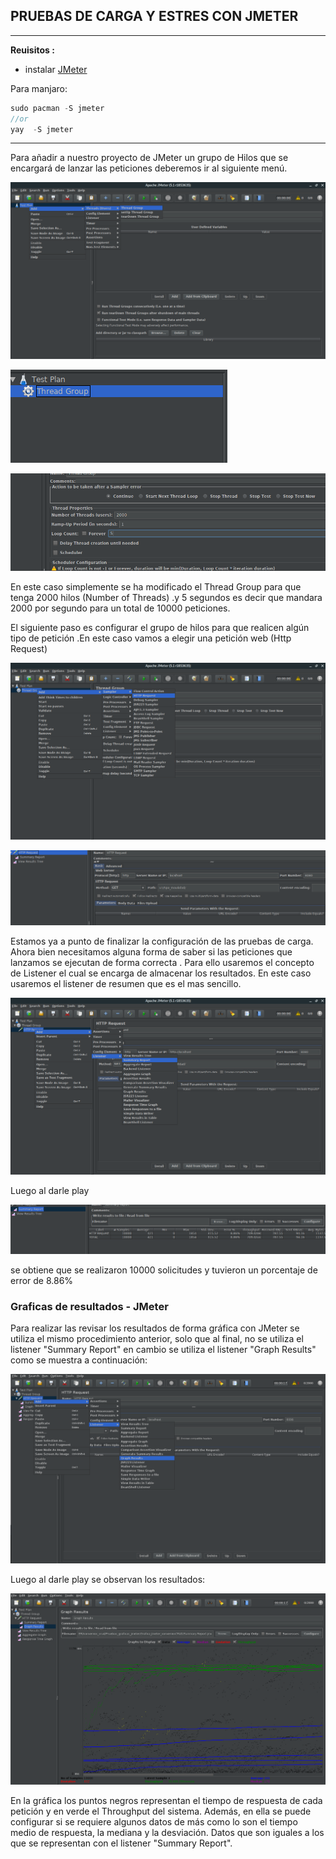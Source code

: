 ## PRUEBAS DE CARGA Y ESTRES CON JMETER

---

**Reuisitos :** 
- instalar [JMeter](https://jmeter.apache.org/)

Para manjaro:

```javascript
sudo pacman -S jmeter
//or 
yay  -S jmeter
```
---

Para añadir a nuestro proyecto de JMeter un grupo de Hilos que se encargará de lanzar las peticiones deberemos ir al siguiente menú.

![1](./1.png)

![2](./2.png)

![13](./13.png)

En este caso simplemente se ha modificado el Thread Group para que tenga 2000 hilos (Number of Threads) .y 5 segundos es decir que mandara 2000 por segundo para un total de 10000 peticiones.

El siguiente paso es configurar el grupo de hilos para que realicen algún tipo de petición .En este caso vamos a elegir una petición web (Http Request)

![4](./4.png)

![8](./8.png)

Estamos ya a punto de finalizar la configuración de las pruebas de carga. Ahora bien necesitamos alguna forma de saber si las peticiones que lanzamos se ejecutan de forma correcta . Para ello usaremos el concepto de Listener el cual se encarga de almacenar los resultados. En este caso usaremos el listener de resumen que es el mas sencillo.

![6](./6.png)

Luego al darle play 

![12](./12.png)

se  obtiene que se realizaron 10000 solicitudes y tuvieron un porcentaje de error de 8.86%

### Graficas de resultados - JMeter

Para realizar las revisar los resultados de forma gráfica con JMeter se utiliza el mismo procedimiento anterior, solo que al final, no se utiliza el listener "Summary Report" en cambio se utiliza el listener "Graph Results" como se muestra a continuación:

![14](./14.png)

Luego al darle play se observan los resultados: 

![15](./15.png)

En la gráfica los puntos negros representan el tiempo de respuesta de cada petición y en verde el Throughput del sistema. Además, en ella se puede configurar si se requiere algunos datos de más como lo son el tiempo medio de respuesta, la mediana y la desviación. Datos que son iguales a los que se representan con el listener "Summary Report".



